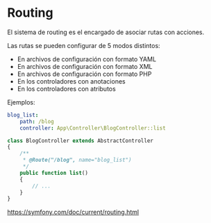 # Routing

El sistema de routing es el encargado de asociar rutas con acciones.

Las rutas se pueden configurar de 5 modos distintos:

- En archivos de configuración con formato YAML
- En archivos de configuración con formato XML
- En archivos de configuración con formato PHP
- En los controladores con anotaciones
- En los controladores con atributos

Ejemplos:

```yaml
blog_list:
    path: /blog
    controller: App\Controller\BlogController::list
```

```php
class BlogController extends AbstractController
{
    /**
     * @Route("/blog", name="blog_list")
     */
    public function list()
    {
        // ...
    }
}
```

https://symfony.com/doc/current/routing.html